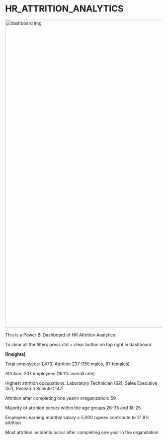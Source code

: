 # HR_ATTRITION_ANALYTICS
<img width="989" alt="dashboard img" src="https://github.com/GauravThaku0/HR_ATTRITION_ANALYTICS/assets/79090971/fc01ae44-8e5a-49b5-8287-b5aad9b0835e">




This is a Power Bi Dashboard of HR Attrition Analytics.

To clear all the filters press ctrl + clear button on top right in dashboard

**[Insights]**

Total employees: 1,470, Attrition 237 (150 males, 87 females)

Attrition: 237 employees (16.1% overall rate)

Highest attrition occupations: Laboratory Technician (62), Sales Executive (57), Research Scientist (47)

Attrition after completing one yearin oraganization: 59

Majority of attrition occurs within the age groups 26-35 and 18-25

Employees earning monthly salary ≤ 5,000 rupees contribute to 21.8% attrition

Most attrition incidents occur after completing one year in the organization
